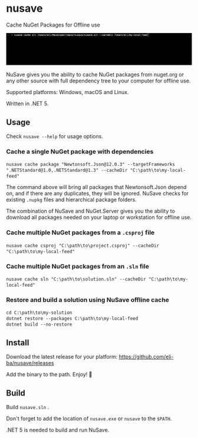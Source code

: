 # nusave

Cache NuGet Packages for Offline use

![](./docs/recording.gif)

NuSave gives you the ability to cache NuGet packages from nuget.org or
any other source with full dependency tree to your computer for offline use.

Supported platforms: Windows, macOS and Linux.

Written in .NET 5.

## Usage

Check `nusave --help` for usage options.

### Cache a single NuGet package with dependencies
```shell
nusave cache package "Newtonsoft.Json@12.0.3" --targetFrameworks ".NETStandard@1.0,.NETStandard@1.3" --cacheDir "C:\path\to\my-local-feed"
```

The command above will bring all packages that Newtonsoft.Json depend on, and if there are 
any duplicates, they will be ignored. NuSave checks for existing `.nupkg` files and 
hierarchical package folders.

The combination of NuSave and NuGet.Server gives you the ability to download all 
packages needed on your laptop or workstation for offline use.

### Cache multiple NuGet packages from a `.csproj` file

```shell
nusave cache csproj "C:\path\to\project.csproj" --cacheDir "C:\path\to\my-local-feed"
```

### Cache multiple NuGet packages from an `.sln` file

```shell
nusave cache sln "C:\path\to\solution.sln" --cacheDir "C:\path\to\my-local-feed"
```

### Restore and build a solution using NuSave offline cache
```shell
cd C:\path\to\my-solution
dotnet restore --packages C:\path\to\my-local-feed
dotnet build --no-restore
```

## Install
Download the latest release for your platform: https://github.com/eli-ba/nusave/releases

Add the binary to the path. Enjoy! 🎉

## Build

Build `nusave.sln` .

Don't forget to add the location of `nusave.exe` or `nusave` to the `$PATH`.

.NET 5 is needed to build and run NuSave.
